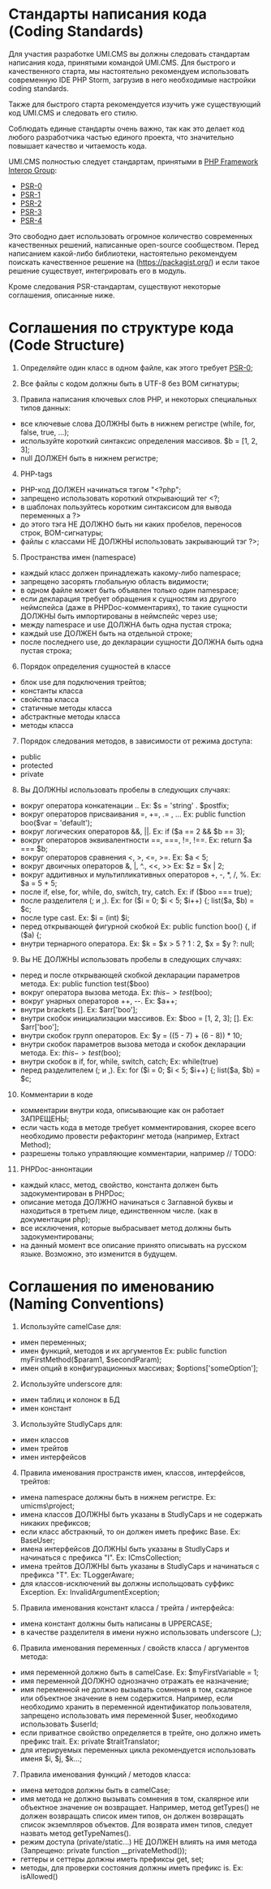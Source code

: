 Стандарты написания кода (Coding Standards)
=============

Для участия разработке UMI.CMS вы должны следовать стандартам написания кода, принятыми командой UMI.CMS.
Для быстрого и качественного старта, мы настоятельно рекомендуем использовать современную IDE PHP Storm, загрузив в него
необходимые настройки coding standards.

Также для быстрого старта рекомендуется изучить уже существующий код UMI.CMS и следовать его стилю.

Соблюдать единые стандарты очень важно, так как это делает код любого разработчика частью единого проекта,
что значительно повышает качество и читаемость кода.

UMI.CMS полностью следует стандартам, принятыми в [PHP Framework Interop Group](http://www.php-fig.org/):

- [PSR-0](http://www.php-fig.org/psr/psr-0/)
- [PSR-1](http://www.php-fig.org/psr/psr-1/)
- [PSR-2](http://www.php-fig.org/psr/psr-2/)
- [PSR-3](http://www.php-fig.org/psr/psr-3/)
- [PSR-4](http://www.php-fig.org/psr/psr-4/)

Это свободно дает использовать огромное количество современных качественных решений,
написанные open-source сообществом.
Перед написанием какой-либо библиотеки, настоятельно рекомендуем
поискать качественное решение на (https://packagist.org/) и если такое решение существует,
интегрировать его в модуль.

Кроме следования PSR-стандартам, существуют некоторые соглашения, описанные ниже.

Соглашения по структуре кода (Code Structure)
=============
1. Определяйте один класс в одном файле, как этого требует [PSR-0](http://www.php-fig.org/psr/psr-0/);

2. Все файлы с кодом должны быть в UTF-8 без BOM сигнатуры;

3. Правила написания ключевых слов PHP, и некоторых специальных типов данных:
- все ключевые слова ДОЛЖНЫ быть в нижнем регистре (while, for, false, true, ...);
- используйте короткий синтаксис определения массивов. $b = [1, 2, 3];
- null ДОЛЖЕН быть в нижнем регистре;

4. PHP-tags
- PHP-код ДОЛЖЕН начинаться тэгом "<?php";
- запрещено использовать короткий открывающий тег <?;
- в шаблонах пользуйтесь коротким синтаксисом для вывода переменных <?= $boo->a ?>
- до этого тэга НЕ ДОЛЖНО быть ни каких пробелов, переносов строк, BOM-сигнатуры;
- файлы с классами НЕ ДОЛЖНЫ использовать закрывающий тэг ?>;

5. Пространства имен (namespace)
- каждый класс должен принадлежать какому-либо namespace;
- запрещено засорять глобальную область видимости;
- в одном файле может быть объявлен только один namespace;
- если декларация требует обращения к сущностям из другого неймспейса (даже в PHPDoc-комментариях),
  то такие сущности ДОЛЖНЫ быть импортированы в неймспейс через use;
- между namespace и use ДОЛЖНА быть одна пустая строка;
- каждый use ДОЛЖЕН быть на отдельной строке;
- после последнего use, до декларации сущности ДОЛЖНА быть одна пустая строка;

6. Порядок определения сущностей в классе
- блок use для подключения трейтов;
- константы класса
- свойства класса
- статичные методы класса
- абстрактные методы класса
- методы класса

7. Порядок следования методов, в зависимости от режима доступа:
- public
- protected
- private

8. Вы ДОЛЖНЫ использовать пробелы в следующих случаях:
- вокруг оператора конкатенации .. Ex: $s = 'string' . $postfix;
- вокруг операторов присваивания =, +=, .= , ... Ex: public function boo($var = 'default');
- вокруг логических операторов &&, ||. Ex: if ($a == 2 && $b == 3);
- вокруг операторов эквивалентности ==, ===, !=, !==. Ex: return $a === $b;
- вокруг операторов сравнения <, >, <=, >=. Ex: $a < 5;
- вокруг двоичных операторов &, |, ^., <<, >> Ex: $z = $x | 2;
- вокруг аддитивных и мультипликативных операторов +, -, *, /, %. Ex: $a = 5 + 5;
- после if, else, for, while, do, switch, try, catch. Ex: if ($boo === true);
- после разделителя (; и ,). Ex: for ($i = 0; $i < 5; $i++) {; list($a, $b) = $c;
- после type cast. Ex: $i = (int) $i;
- перед открывающей фигурной скобкой Ex: public function boo() {, if ($a) {;
- внутри тернарного оператора. Ex: $k = $x > 5 ? 1 : 2, $x = $y ?: null;

9. Вы НЕ ДОЛЖНЫ использовать пробелы в следующих случаях:
- перед и после открывающей скобкой декларации параметров метода. Ex: public function test($boo)
- вокруг оператора вызова метода. Ex: $this->test($boo);
- вокруг унарных операторов ++, --. Ex: $a++;
- внутри brackets []. Ex: $arr['boo'];
- внутри скобок инициализации массивов. Ex: $boo = [1, 2, 3];  []. Ex: $arr['boo'];
- внутри скобок групп операторов. Ex: $y = ((5 - 7) + (6 - 8)) * 10;
- внутри скобок параметров вызова метода и скобок декларации метода. Ex: $this->test($boo);
- внутри скобок в if, for, while, switch, catch; Ex: while(true)
- перед разделителем (; и ,). Ex: for ($i = 0; $i < 5; $i++) {; list($a, $b) = $c;

10. Комментарии в коде
- комментарии внутри кода, описывающие как он работает ЗАПРЕЩЕНЫ;
- если часть кода в методе требует комментирования,
скорее всего необходимо провести рефакторинг метода (например, Extract Method);
- разрешены только управляющие комментарии, например // TODO:

11. PHPDoc-аннонтации
- каждый класс, метод, свойство, константа должен быть задокументирован в PHPDoc;
- описание метода ДОЛЖНО начинаться с Заглавной буквы и находиться в третьем лице, единственном числе. (как в документации php);
- все исключения, которые выбрасывает метод должны быть задокументированы;
- на данный момент все описание принято описывать на русском языке. Возможно, это изменится в будущем.

Соглашения по именованию (Naming Conventions)
=============
1. Используйте camelCase для:
- имен переменных;
- имен функций, методов и их аргументов Ex: public function myFirstMethod($param1, $secondParam);
- имен опций в конфигурационных массивах; $options['someOption'];

2. Используйте underscore для:
- имен таблиц и колонок в БД
- имен констант

3. Используйте StudlyCaps для:
- имен классов
- имен трейтов
- имен интерфейсов

4. Правила именования пространств имен, классов, интерфейсов, трейтов:
- имена namespace должны быть в нижнем регистре. Ex: umicms\project;
- имена классов ДОЛЖНЫ быть указаны в StudlyCaps и не содержать никаких префиксов;
- если класс абстракный, то он должен иметь префикс Base. Ex: BaseUser;
- имена интерфейсов ДОЛЖНЫ быть указаны в StudlyCaps и начинаться с префикса "I". Ex: ICmsCollection;
- имена трейтов ДОЛЖНЫ быть указаны в StudlyCaps и начинаться с префикса "T". Ex: TLoggerAware;
- для классов-исключений вы должны испольщовать суффикс Exception. Ex: InvalidArgumentException;

5. Правила именования констант класса / трейта / интерфейса:
- имена констант должны быть написаны в UPPERCASE;
- в качестве разделителя в имени нужно использовать underscore (_);

6. Правила именования переменных / свойств класса / аргументов метода:
- имя переменной должно быть в camelCase. Ex: $myFirstVariable = 1;
- имя переменной ДОЛЖНО однозначно отражать ее назначение;
- имя переменной не должно вызывать сомнения в том, скалярное или объектное значение в нем содержится.
Например, если необходимо хранить в переменной идентификатор пользователя,
запрещено использовать имя переменной $user, необходимо использовать $userId;
- если приватное свойство определяется в трейте, оно должно иметь префикс trait. Ex: private $traitTranslator;
- для итерируемых переменных цикла рекомендуется использовать именя $i, $j, $k...;

7. Правила именования функций / методов класса:
- имена методов должны быть в camelCase;
- имя метода не должно вызывать сомнения в том, скалярное или объектное значение он возвращает.
Например, метод getTypes() не должен возвращать список имен типов, он должен возвращать список экземпляров объектов.
Для возврата имен типов, следует назвать метод getTypeNames().
- режим доступа (private/static...) НЕ ДОЛЖЕН влиять на имя метода (Запрещено: private function __privateMethod());
- геттеры и сеттеры должны иметь префиксы get, set;
- методы, для проверки состояния должны иметь префикс is. Ex: isAllowed()


